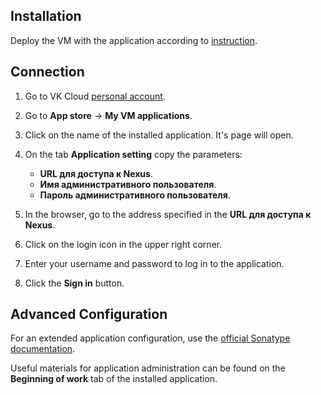 ## Installation

Deploy the VM with the application according to [instruction](../init-install/).

## Connection

1. Go to VK Cloud [personal account](https://msk.cloud.vk.com/app/en).
1. Go to **App store** → **My VM applications**.
1. Click on the name of the installed application. It's page will open.
1. On the tab **Application setting** copy the parameters:

    - **URL для доступа к Nexus**.
    - **Имя административного пользователя**.
    - **Пароль административного пользователя**.

1. In the browser, go to the address specified in the **URL для доступа к Nexus**.
1. Click on the login icon in the upper right corner.
1. Enter your username and password to log in to the application.
1. Click the **Sign in** button.

## Advanced Configuration

For an extended application configuration, use the [official Sonatype documentation](https://help.sonatype.com/repomanager3).

<info>

Useful materials for application administration can be found on the **Beginning of work** tab of the installed application.

</info>
